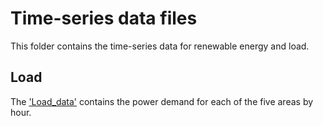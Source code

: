 # Time-series data files
This folder contains the time-series data for renewable energy and load.

## Load
The ['Load_data'](https://github.com/HaoLi9401/Dataset_of_flexibility_test_system_FTS-213/blob/master/Time_series_data/Load_data.csv) contains the power demand for each of the five areas by hour.
